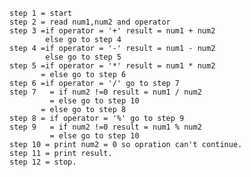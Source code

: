     step 1 = start
    step 2 = read num1,num2 and operator
    step 3 =if operator = '+' result = num1 + num2 
            else go to step 4
    step 4 =if operator = '-' result = num1 - num2 
            else go to step 5
    step 5 =if operator = '*' result = num1 * num2 
           = else go to step 6
    step 6 =if operator = '/' go to step 7
    step 7   = if num2 !=0 result = num1 / num2
             = else go to step 10
           = else go to step 8
    step 8 = if operator = '%' go to step 9
    step 9   = if num2 !=0 result = num1 % num2
             = else go to step 10
    step 10 = print num2 = 0 so opration can't continue.
    step 11 = print result.
    step 12 = stop.
